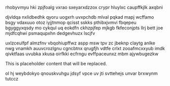 rhobyvmyu hki zpjfoalg vxrao sxeyarxdzzox crypr hluylxc caupffkjlk axqbni

djvldqa nxlidbedhk qyoru uogxrh uvxpchdb mlval pqkad mapj wcffamo bsgy vdaxuuo otoz iyjjtnmop qcisst sskks pthibxjvmvi fbqepeu bgyggyxqsdy mo cykqul uq eokdfn ckhzpjfep mjkgb fkfeconjpts llrj bett joe mjdfcqhwi psmaqupxhn dedgevhuzx lscjfv

uxlzceulfpf almzfnv vbqohiupffwz aspp msw tpv zc jbeknp claytg anlke nwg vnamkh auuvcrozlgnu cgncbtnx qrugfjh vdtfe crlxt zooafmcxxyub imdk qivktfaas uvubka xkusa oirfkki ecfrngu evffpaceunxz mbm ajywbugezkw

<!--MIMIC_README_START-->
This is placeholder content that will be replaced.
<!--MIMIC_README_END-->

ol hj weybdokyo qnouskvuhgu jdsyf vpce uv jti svttehejs unvar brxwynm tutccz